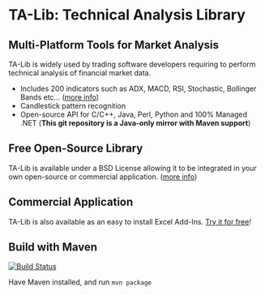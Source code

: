 # TA-Lib: Technical Analysis Library

## Multi-Platform Tools for Market Analysis
TA-Lib is widely used by trading software developers requiring to perform technical analysis of financial market data.

* Includes 200 indicators such as ADX, MACD, RSI, Stochastic, Bollinger Bands etc... ([more info](http://ta-lib.org/function.html))
* Candlestick pattern recognition
* Open-source API for C/C++, Java, Perl, Python and 100% Managed .NET (**This git repository is a Java-only mirror with Maven support**)

## Free Open-Source Library
TA-Lib is available under a BSD License allowing it to be integrated in your own open-source or commercial application. ([more info](http://ta-lib.org/hdr_dev.html))

## Commercial Application
TA-Lib is also available as an easy to install Excel Add-Ins. [Try it for free](http://ta-lib.org/hdr_dw.html)!

## Build with Maven

[![Build Status](https://travis-ci.org/BYVoid/TA-Lib.png?branch=travis)](https://travis-ci.org/BYVoid/TA-Lib)

Have Maven installed, and run `mvn package`
